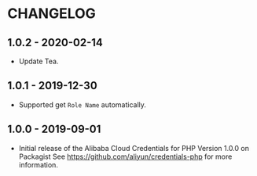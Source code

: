 # CHANGELOG

## 1.0.2 - 2020-02-14
- Update Tea.

## 1.0.1 - 2019-12-30
- Supported get `Role Name` automatically.

## 1.0.0 - 2019-09-01
- Initial release of the Alibaba Cloud Credentials for PHP Version 1.0.0 on Packagist See <https://github.com/aliyun/credentials-php> for more information.
